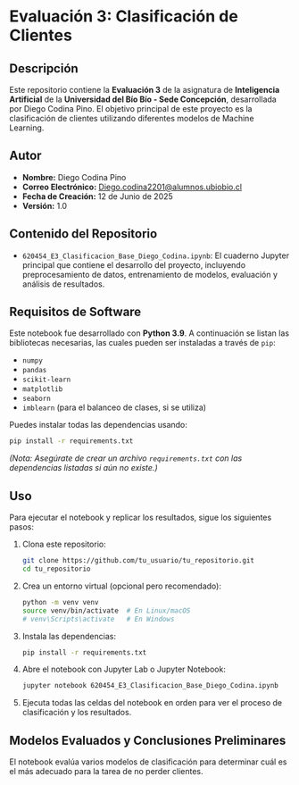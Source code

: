 

# Evaluación 3: Clasificación de Clientes

## Descripción

Este repositorio contiene la **Evaluación 3** de la asignatura de **Inteligencia Artificial** de la **Universidad del Bío Bío - Sede Concepción**, desarrollada por Diego Codina Pino. El objetivo principal de este proyecto es la clasificación de clientes utilizando diferentes modelos de Machine Learning.

## Autor

* **Nombre:** Diego Codina Pino
* **Correo Electrónico:** Diego.codina2201@alumnos.ubiobio.cl
* **Fecha de Creación:** 12 de Junio de 2025
* **Versión:** 1.0

## Contenido del Repositorio

* `620454_E3_Clasificacion_Base_Diego_Codina.ipynb`: El cuaderno Jupyter principal que contiene el desarrollo del proyecto, incluyendo preprocesamiento de datos, entrenamiento de modelos, evaluación y análisis de resultados.

## Requisitos de Software

Este notebook fue desarrollado con **Python 3.9**. A continuación se listan las bibliotecas necesarias, las cuales pueden ser instaladas a través de `pip`:

* `numpy`
* `pandas`
* `scikit-learn`
* `matplotlib`
* `seaborn`
* `imblearn` (para el balanceo de clases, si se utiliza)

Puedes instalar todas las dependencias usando:

```bash
pip install -r requirements.txt
```

*(Nota: Asegúrate de crear un archivo `requirements.txt` con las dependencias listadas si aún no existe.)*

## Uso

Para ejecutar el notebook y replicar los resultados, sigue los siguientes pasos:

1.  Clona este repositorio:
    ```bash
    git clone https://github.com/tu_usuario/tu_repositorio.git
    cd tu_repositorio
    ```
2.  Crea un entorno virtual (opcional pero recomendado):
    ```bash
    python -m venv venv
    source venv/bin/activate  # En Linux/macOS
    # venv\Scripts\activate   # En Windows
    ```
3.  Instala las dependencias:
    ```bash
    pip install -r requirements.txt
    ```
4.  Abre el notebook con Jupyter Lab o Jupyter Notebook:
    ```bash
    jupyter notebook 620454_E3_Clasificacion_Base_Diego_Codina.ipynb
    ```
5.  Ejecuta todas las celdas del notebook en orden para ver el proceso de clasificación y los resultados.

## Modelos Evaluados y Conclusiones Preliminares

El notebook evalúa varios modelos de clasificación para determinar cuál es el más adecuado para la tarea de no perder clientes.

